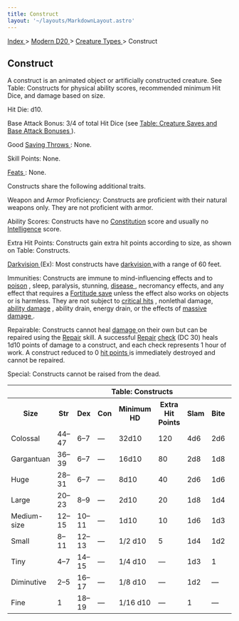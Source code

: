 ```yaml
---
title: Construct
layout: '~/layouts/MarkdownLayout.astro'
---
```


[ Index ](/) > [ Modern D20 ](/modern.d20.srd) > [ Creature Types ](/modern.d20.srd/creature.types) > Construct

##  Construct

A construct is an animated object or artificially constructed creature. See
Table: Constructs for physical ability scores, recommended minimum Hit Dice,
and damage based on size.

Hit Die: d10.

Base Attack Bonus: 3/4 of total Hit Dice (see [ Table: Creature Saves and Base Attack Bonuses ](/modern.d20.srd/creature.types/index) ).

Good [ Saving Throws ](/modern.d20.srd/basics/saving.throws) : None.

Skill Points: None.

[ Feats ](/modern.d20.srd/feats) : None.

Constructs share the following additional traits.

Weapon and Armor Proficiency: Constructs are proficient with their natural
weapons only. They are not proficient with armor.

Ability Scores: Constructs have no [ Constitution](/modern.d20.srd/basics/ability.scores) score and usually no [ Intelligence](/modern.d20.srd/basics/ability.scores) score.

Extra Hit Points: Constructs gain extra hit points according to size, as shown
on Table: Constructs.

[ Darkvision ](/modern.d20.srd/special.abilities/darkvision) (Ex): Most
constructs have [ darkvision ](/modern.d20.srd/special.abilities/darkvision)
with a range of 60 feet.

Immunities: Constructs are immune to mind-influencing effects and to [ poison](/modern.d20.srd/environment.hazards/poison) , sleep, paralysis, stunning, [disease ](/modern.d20.srd/environment.hazards/disease) , necromancy effects,
and any effect that requires a [ Fortitude save](/modern.d20.srd/basics/saving.throws) unless the effect also works on
objects or is harmless. They are not subject to [ critical hits](/modern.d20.srd/combat/critical.hits) , nonlethal damage, [ ability damage](/modern.d20.srd/basics/ability.scores) , ability drain, energy drain, or the
effects of [ massive damage ](/modern.d20.srd/combat/death.dying.healing) .

Repairable: Constructs cannot heal [ damage ](/modern.d20.srd/combat/damage)
on their own but can be repaired using the [ Repair](/modern.d20.srd/skills/repair) skill. A successful [ Repair](/modern.d20.srd/skills/repair) [ check](/modern.d20.srd/skills/skill.basics) (DC 30) heals 1d10 points of
damage to a construct, and each check represents 1 hour of work. A construct
reduced to 0 [ hit points ](/modern.d20.srd/combat/hit.points) is immediately
destroyed and cannot be repaired.

Special: Constructs cannot be raised from the dead.


<table> <tr> <th colspan="10"> Table: Constructs </th> </tr> <tr> <th> Size </th> <th> Str </th> <th> Dex </th> <th> Con </th> <th> Minimum HD </th> <th> Extra Hit Points </th> <th> Slam </th> <th> Bite </th> <th> Claw </th> <th> Gore </th> </tr> <tr> <td> Colossal </td> <td> 44–47 </td> <td> 6–7 </td> <td> — </td> <td> 32d10 </td> <td> 120 </td> <td> 4d6 </td> <td> 2d6 </td> <td> 2d8 </td> <td> 4d6 </td> </tr> <tr class="shaded"> <td> Gargantuan </td> <td> 36–39 </td> <td> 6–7 </td> <td> — </td> <td> 16d10 </td> <td> 80 </td> <td> 2d8 </td> <td> 1d8 </td> <td> 2d6 </td> <td> 2d8 </td> </tr> <tr> <td> Huge </td> <td> 28–31 </td> <td> 6–7 </td> <td> — </td> <td> 8d10 </td> <td> 40 </td> <td> 2d6 </td> <td> 1d6 </td> <td> 2d4 </td> <td> 2d6 </td> </tr> <tr class="shaded"> <td> Large </td> <td> 20–23 </td> <td> 8–9 </td> <td> — </td> <td> 2d10 </td> <td> 20 </td> <td> 1d8 </td> <td> 1d4 </td> <td> 1d6 </td> <td> 1d8 </td> </tr> <tr> <td> Medium-size </td> <td> 12–15 </td> <td> 10–11 </td> <td> — </td> <td> 1d10 </td> <td> 10 </td> <td> 1d6 </td> <td> 1d3 </td> <td> 1d4 </td> <td> 1d6 </td> </tr> <tr class="shaded"> <td> Small </td> <td> 8–11 </td> <td> 12–13 </td> <td> — </td> <td> 1/2 d10 </td> <td> 5 </td> <td> 1d4 </td> <td> 1d2 </td> <td> 1d3 </td> <td> 1d4 </td> </tr> <tr> <td> Tiny </td> <td> 4–7 </td> <td> 14–15 </td> <td> — </td> <td> 1/4 d10 </td> <td> — </td> <td> 1d3 </td> <td> 1 </td> <td> 1d2 </td> <td> 1d3 </td> </tr> <tr class="shaded"> <td> Diminutive </td> <td> 2–5 </td> <td> 16–17 </td> <td> — </td> <td> 1/8 d10 </td> <td> — </td> <td> 1d2 </td> <td> — </td> <td> 1 </td> <td> 1d2 </td> </tr> <tr> <td> Fine </td> <td> 1 </td> <td> 18–19 </td> <td> — </td> <td> 1/16 d10 </td> <td> — </td> <td> 1 </td> <td> — </td> <td> — </td> <td> 1 </td> </tr> </table>


